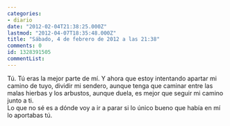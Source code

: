 ```yaml
---
categories:
- diario
date: "2012-02-04T21:38:25.000Z"
lastmod: "2012-04-07T18:35:48.000Z"
title: "Sábado, 4 de febrero de 2012 a las 21:38"
comments: 0
id: 1328391505
commentList:
---
```


Tú. Tú eras la mejor parte de mí. Y ahora que estoy intentando apartar mi camino de tuyo, dividir mi sendero, aunque tenga que caminar entre las malas hierbas y los arbustos, aunque duela, es mejor que seguir mi camino junto a ti.   
Lo que no sé es a dónde voy a ir a parar si lo único bueno que había en mí lo aportabas tú.